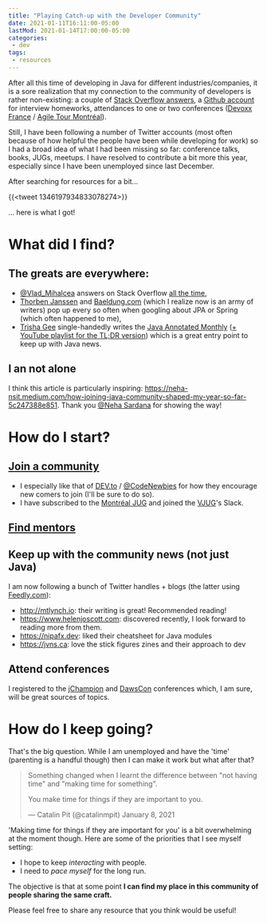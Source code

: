 ```yaml
---
title: "Playing Catch-up with the Developer Community"
date: 2021-01-11T16:11:00-05:00
lastMod: 2021-01-14T17:00:00-05:00
categories:
 - dev
tags:
 - resources
---
```


After all this time of developing in Java for different industries/companies, it is a sore realization that my connection to the community of developers is rather non-existing: a couple of [Stack Overflow answers](https://stackoverflow.com/users/618156/cooltea?tab=answers), a [Github account](https://github.com/cooltea713705?tab=repositories) for interview homeworks, attendances to one or two conferences ([Devoxx France](https://www.devoxx.fr) / [Agile Tour Montréal](https://www.agiletourmontreal.com)).

Still, I have been following a number of Twitter accounts (most often because of how helpful the people have been while developing for work) so I had a broad idea of what I had been missing so far: conference talks, books, JUGs, meetups. I have resolved to contribute a bit more this year, especially since I have been unemployed since last December.

After searching for resources for a bit...

{{<tweet 1346197934833078274>}}

... here is what I got!

# What did I find?

## The greats are everywhere:
  * [@Vlad_Mihalcea](https://twitter.com/vlad_mihalcea) answers on Stack Overflow [all the time](https://stackoverflow.com/users/1025118/vlad-mihalcea?tab=answers),
  * [Thorben Janssen](https://thorben-janssen.com) and [Baeldung.com](https://www.baeldung.com) (which I realize now is an army of writers) pop up every so often when googling about JPA or Spring (which often happened to me),
  * [Trisha Gee](https://trishagee.com) single-handedly writes the [Java Annotated Monthly](https://blog.jetbrains.com/idea/tag/java-annotated/) ([+ YouTube playlist for the TL;DR version](https://www.youtube.com/playlist?list=PLPZy-hmwOdEWuQYQQ_K383qRKmnM16xO0)) which is a great entry point to keep up with Java news.

## I an not alone

I think this article is particularly inspiring: https://neha-nsit.medium.com/how-joining-java-community-shaped-my-year-so-far-5c247388e851.
Thank you [@Neha Sardana](https://twitter.com/nehasardana09) for showing the way!

# How do I start?

## [Join a community](https://neha-nsit.medium.com/how-joining-java-community-shaped-my-year-so-far-5c247388e851)
  * I especially like that of [DEV.to](https://dev.to) / [@CodeNewbies](https://twitter.com/CodeNewbies) for how they encourage new comers to join (I'll be sure to do so).
  * I have subscribed to the [Montréal JUG](https://www.montreal-jug.org) and joined the [VJUG](https://virtualjug.com)'s Slack.

## [Find mentors](https://www.helenjoscott.com/posts/finding-a-community-mentor)

## Keep up with the community news (not just Java)

I am now following a bunch of Twitter handles + blogs (the latter using [Feedly.com](https://feedly.com)):
   * http://mtlynch.io: their writing is great! Recommended reading!
   * https://www.helenjoscott.com: discovered recently, I look forward to reading more from them.
   * https://nipafx.dev: liked their cheatsheet for Java modules
   * https://jvns.ca: love the stick figures zines and their approach to dev

 ## Attend conferences
I registered to the [jChampion](https://jchampionsconf.com) and [DawsCon](https://www.dawsoncollege.qc.ca/dawscon/) conferences which, I am sure, will be great sources of topics.

# How do I keep going?

That's the big question. While I am unemployed and have the 'time' (parenting is a handful though) then I can make it work but what after that?
 
[comment]: <> (tweet 1347603943065595905)
[comment]: <> (The initial tweet was removed...)
 
> Something changed when I learnt the difference between "not having time" and "making time for something".
>
> You make time for things if they are important to you.
>
>— Catalin Pit (@catalinmpit) January 8, 2021

'Making time for things if they are important for you' is a bit overwhelming at the moment though. Here are some of the priorities that I see myself setting:

 * I hope to keep *interacting* with people.
 * I need to *pace myself* for the long run.
 
 The objective is that at some point **I can find my place in this community of people sharing the same craft.**

 Please feel free to share any resource that you think would be useful!